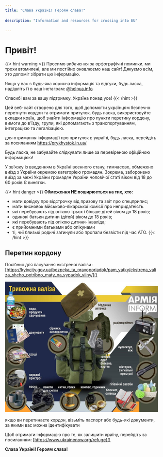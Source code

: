 ```yaml
---
title: "Слава Україні! Героям слава!"

description: "Information and resources for crossing into EU"

---
```

# Привіт!

{{< hint warning >}}
Просимо вибачення за орфографічні помилки, ми трохи втомилені, але ми постійно оновлюємо наш сайт! Дякуємо всім, хто допоміг зібрати цю інформацію. 

Якщо у вас є будь-яка корисна інформація та відгуки, будь ласка, надішліть її в наш інстаграм: [@helpua.info](https://www.instagram.com/helpua.info/) 

Спасибі вам за вашу підтримку. Україна понад усе!
{{< /hint >}}

Цей веб-сайт створено для того, щоб допомогти українцям безпечно перетнути кордон та отримати притулок. будь ласка, використовуйте вкладки країн, щоб знайти інформацію про пункти перетину кордону, вимоги до в'їзду, групи, які допомагають з транспортуванням, інтеграцією та легалізацією. 

для отримання інформації про притулок в україні, будь ласка, перейдіть за посиланням https://prykhystok.in.ua/

Будь ласка, не забувайте слідкувати лише за перевіреною офіційною інформацією!

У зв’язку із введенням в Україні воєнного стану, тимчасово, обмежено виїзд з України окремою категорією громадян. Зокрема, заборонено виїзд за межі України громадян України чоловічої статі віком від 18 до 60 років Є винятки.

{{< hint danger >}}
**Обмеження НЕ поширюється на тих, хто:**
- мати довідку про відстрочку від призову та звіт про спецприпис;
- мати висновок військово-лікарської комісії про непридатність.
- які перебувають під опікою трьох і більше дітей віком до 18 років;
- одинокі батьки дитини (дітей) віком до 18 років;
- які перебувають під опікою дитини-інваліда;
- є прийомними батьками або опікунами
- ті, чиї близькі родичі загинули або пропали безвісти під час АТО.
{{< /hint >}}
## Перетин кордону

Посібник для пакування екстреної валізи : [https://kyivcity.gov.ua/bezpeka_ta_pravoporiadok/pam_yatky/ekstrena_valiza_shcho_potribno_maty_na_vypadok_viiny/]()

![Photo](/kit.jpg)


якщо ви перетинаєте кордон, візьміть паспорт  або будь-які документи, за якими вас можна ідентифікувати

Щоб отримати інформацію про те, як залишити країну, перейдіть за посиланням:
[https://www.ukrainenow.org/refuge]()

**Слава Україні! Героям слава!**